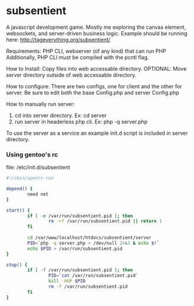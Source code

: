 subsentient
===========

A javascript development game.
Mostly me exploring the canvas element, websockets, and server-driven business logic.  Example should be running here: http://tageverything.org/subsentient/


Requirements:
PHP CLI, webserver (of any kind) that can run PHP
Additionally, PHP CLI must be compiled with the pcntl flag.

How to Install:
Copy files into web accessable directory.
OPTIONAL: Move server directory outside of web accessable directory.

How to configure:
There are two configs, one for client and the other for server.  Be sure to edit both the base Config.php and server Config.php

How to manually run server:

1. cd into server directory. Ex: cd server
2. run server in headerless php cli.  Ex: php -q server.php

To use the server as a service an example init.d script is included in server directory.


### Using gentoo's rc
file: /etc/init.d/subsentient
```bash
#!/sbin/openrc-run

depend() {
        need net
}

start() {
        if [ -e /var/run/subsentient.pid ]; then
                rm -rf /var/run/subsentient.pid || return 1
        fi
        
        cd /var/www/localhost/htdocs/subsentient/server
        PID=`php -q server.php > /dev/null 2>&1 & echo $!`
        echo $PID > /var/run/subsentient.pid
}

stop() {        
        if [ -f /var/run/subsentient.pid ]; then
                PID=`cat /var/run/subsentient.pid`
                kill -HUP $PID
                rm -f /var/run/subsentient.pid
        fi
}
```
